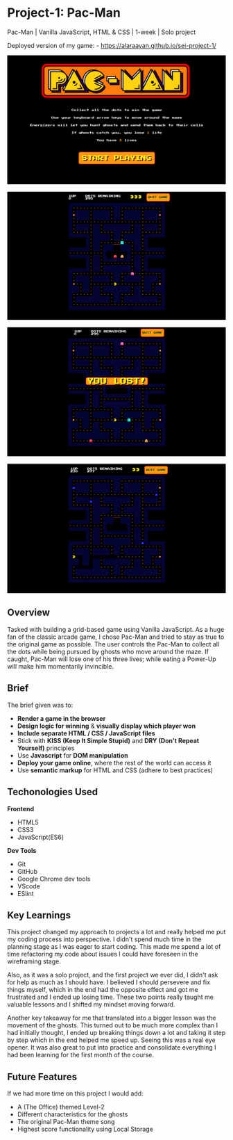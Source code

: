# Project-1: Pac-Man 

Pac-Man | Vanilla JavaScript, HTML & CSS | 1-week | Solo project

Deployed version of my game: - https://alaraayan.github.io/sei-project-1/ 



<p>
<img src="images/start-screen.png" alt="start screen"/>
</p>
<p>
<img src="images/grid.png" alt="the grid"/>
</p>
<p>
<img src="images/winner-page.png" alt="game won or lost announcement"/>
</p>
<p>
<img src="images/glow-mode.png" alt="glow mode"/>
</p>

## Overview 
Tasked with building a grid-based game using Vanilla JavaScript. As a huge fan of the classic arcade game, I chose Pac-Man and tried to stay as true to the original game as possible. The user controls the Pac-Man to collect all the dots while being pursued by ghosts who move around the maze. If caught, Pac-Man will lose one of his three lives; while eating a Power-Up will make him momentarily invincible.


## Brief
The brief given was to:
* **Render a game in the browser**
* **Design logic for winning** & **visually display which player won**
* **Include separate HTML / CSS / JavaScript files**
* Stick with **KISS (Keep It Simple Stupid)** and **DRY (Don't Repeat Yourself)** principles
* Use **Javascript** for **DOM manipulation**
* **Deploy your game online**, where the rest of the world can access it
* Use **semantic markup** for HTML and CSS (adhere to best practices)

## Techonologies Used
**Frontend**
- HTML5
- CSS3
- JavaScript(ES6)

**Dev Tools**
- Git
- GitHub
- Google Chrome dev tools
- VScode
- ESlint


 
## Key Learnings
<p>This project changed my approach to projects a lot and really helped me put my coding process into perspective. I didn't spend much time in the planning stage as I was eager to start coding. This made me spend a lot of time refactoring my code about issues I could have foreseen in the wireframing stage. 

Also, as it was a solo project, and the first project we ever did, I didn't ask for help as much as I should have. I believed I should persevere and fix things myself, which in the end had the opposite effect and got me frustrated and I ended up losing time. These two points really taught me valuable lessons and I shifted my mindset moving forward.

Another key takeaway for me that translated into a bigger lesson was the movement of the ghosts. This turned out to be much more complex than I had initially thought, I ended up breaking things down a lot and taking it step by step which in the end helped me speed up. Seeing this was a real eye opener. It was also great to put into practice and consolidate everything I had been learning for the first month of the course.
</p>

## Future Features

If we had more time on this project I would add:
- A (The Office) themed Level-2
- Different characteristics for the ghosts
- The original Pac-Man theme song
- Highest score functionality using Local Storage


